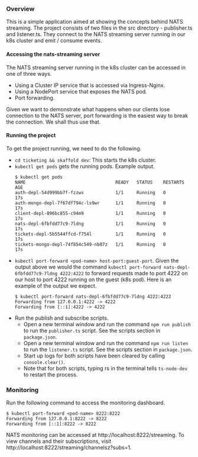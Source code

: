 ### Overview

This is a simple application aimed at showing the concepts behind NATS streaming. The project consists of two files in
the src directory - publisher.ts and listener.ts. They connect to the NATS streaming server running in our k8s cluster
and emit / consume events.

#### Accessing the nats-streaming server

The NATS streaming server running in the k8s cluster can be accessed in one of three ways.
* Using a Cluster IP service that is accessed via Ingress-Nginx.
* Using a NodePort service that exposes the NATS pod.
* Port forwarding.

Given we want to demonstrate what happens when our clients lose connection to the NATS server, port forwarding is the
easiest way to break the connection. We shall thus use that.

#### Running the project

To get the project running, we need to do the following.
* `cd ticketing && skaffold dev`: This starts the k8s cluster.
* `kubectl get pods` gets the running pods. Example output.
    ```
    $ kubectl get pods
    NAME                                  READY   STATUS    RESTARTS   AGE
    auth-depl-54d999bb7f-fzzws            1/1     Running   0          17s
    auth-mongo-depl-7f67df794c-ls9wr      1/1     Running   0          17s
    client-depl-896bc855-c94m9            1/1     Running   0          17s
    nats-depl-6fbfdd77c9-7ldng            1/1     Running   0          17s
    tickets-depl-5b5544ffcd-f754l         1/1     Running   0          17s
    tickets-mongo-depl-74f854c549-nb87z   1/1     Running   0          17s
    ```
* `kubectl port-forward <pod-name> host-port:guest-port`. Given the output above we would the command 
`kubectl port-forward nats-depl-6fbfdd77c9-7ldng 4222:4222` to forward requests made to port 4222 on our host to port
4222 running on the guest (k8s pod). Here is an example of the output we expect.
    ```
    $ kubectl port-forward nats-depl-6fbfdd77c9-7ldng 4222:4222
    Forwarding from 127.0.0.1:4222 -> 4222
    Forwarding from [::1]:4222 -> 4222
    ```
* Run the publish and subscribe scripts.
  * Open a new terminal window and run the command `npm run publish` to run the `publisher.ts` script. See the scripts
  section in `package.json`.
  * Open a new terminal window and run the command `npm run listen` to run the `listener.ts` script. See the scripts
  section in `package.json`.
  * Start up logs for both scripts have been cleared by calling `console.clear()`.
  * Note that for both scripts, typing rs in the terminal tells `ts-node-dev` to restart the process.

### Monitoring

Run the following command to access the monitoring dashboard.
``` 
$ kubectl port-forward <pod-name> 8222:8222
Forwarding from 127.0.0.1:8222 -> 8222
Forwarding from [::1]:8222 -> 8222
```

NATS monitoring can be accessed at http://localhost:8222/streaming. To view channels and their subscriptions, visit
http://localhost:8222/streaming/channelsz?subs=1.